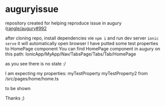 # auguryissue

repository created for helping reproduce issue in augury ([rangle/augury#992](https://github.com/rangle/augury/issues/992)

after cloning repo, install dependencies vie `npm i`
and run dev server `ionic serve`
it will automatically open browser
I have putted some test properties to HomePage component
You can find HomePage component in augury on this path:
IonicApp/MyApp/Nav/TabsPage/Tabs/Tab/HomePage

as you see there is no state :/

I am expecting my properties:
myTestProperty
myTestProperty2
from /src/pages/home/home.ts

to be shown

Thanks ;)